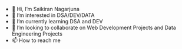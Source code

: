 - 👋 Hi, I’m Saikiran Nagarjuna
- 👀 I’m interested in DSA/DEV/DATA
- 🌱 I’m currently learning DSA and DEV
- 💞️ I’m looking to collaborate on Web Development Projects and Data Engineering Projects
- 📫 How to reach me 

<!---
Saikiran007123/Saikiran007123 is a ✨ special ✨ repository because its `README.md` (this file) appears on your GitHub profile.
You can click the Preview link to take a look at your changes.
--->
